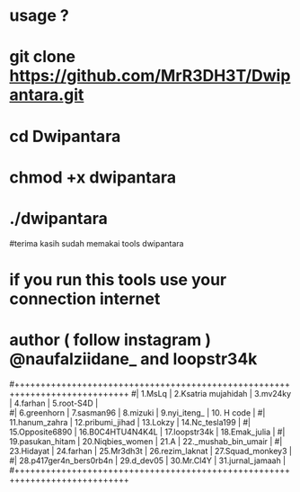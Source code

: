 # usage ?

# git clone https://github.com/MrR3DH3T/Dwipantara.git
# cd Dwipantara
# chmod +x dwipantara 
# ./dwipantara 

#terima kasih sudah memakai tools dwipantara 

# if you run this tools use your connection internet

# author ( follow instagram ) @naufalziidane_ and loopstr34k

#++++++++++++++++++++++++++++++++++++++++++++++++++++++++++++++++++++++++++++
#| 1.MsLq | 2.Ksatria mujahidah | 3.mv24ky | 4.farhan | 5.root-S4D          |         
#| 6.greenhorn | 7.sasman96 | 8.mizuki | 9.nyi_iteng_ | 10. H code          |
#| 11.hanum_zahra | 12.pribumi_jihad | 13.Lokzy | 14.Nc_tesla199            |
#| 15.Opposite6890 | 16.B0C4HTU4N4K4L | 17.loopstr34k | 18.Emak_julia       |
#| 19.pasukan_hitam | 20.Niqbies_women | 21.A | 22._mushab_bin_umair        |
#| 23.Hidayat | 24.farhan | 25.Mr3dh3t | 26.rezim_laknat | 27.Squad_monkey3 |
#| 28.p417ger4n_bers0rb4n | 29.d_dev05 | 30.Mr.Cl4Y | 31.jurnal_jamaah      |
#++++++++++++++++++++++++++++++++++++++++++++++++++++++++++++++++++++++++++++
